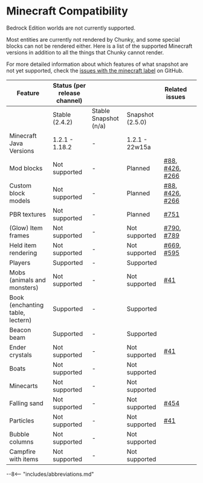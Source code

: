 # Minecraft Compatibility

Bedrock Edition worlds are not currently supported.

Most entities are currently not rendered by Chunky, and some special blocks can not be rendered either. Here is a list of the supported Minecraft versions in addition to all the things that Chunky cannot render.

For more detailed information about which features of what snapshot are not yet supported, check the [issues with the minecraft label](https://github.com/chunky-dev/chunky/issues?q=is%3Aissue+is%3Aopen+label%3Aminecraft) on GitHub.

| Feature                          | Status (per release channel) |                       |                  | Related issues                                                                                                                                                          |     |
|----------------------------------|------------------------------|-----------------------|------------------|-------------------------------------------------------------------------------------------------------------------------------------------------------------------------|-----|
|                                  | Stable (2.4.2)               | Stable Snapshot (n/a) | Snapshot (2.5.0) |                                                                                                                                                                         |     |
| Minecraft Java Versions          | 1.2.1 - 1.18.2               | -                     | 1.2.1 - 22w15a   |                                                                                                                                                                         |     |
| Mod blocks                       | Not supported                | -                     | Planned          | [#88](https://github.com/chunky-dev/chunky/issues/88), [#426](https://github.com/chunky-dev/chunky/issues/426), [#266](https://github.com/chunky-dev/chunky/issues/266) |     |
| Custom block models              | Not supported                | -                     | Planned          | [#88](https://github.com/chunky-dev/chunky/issues/88), [#426](https://github.com/chunky-dev/chunky/issues/426), [#266](https://github.com/chunky-dev/chunky/issues/266) |     |
| PBR textures                     | Not supported                | -                     | Planned          | [#751](https://github.com/chunky-dev/chunky/issues/751)                                                                                                                 |     |
| (Glow) Item frames               | Not supported                | -                     | Not supported    | [#790](https://github.com/chunky-dev/chunky/issues/790), [#789](https://github.com/chunky-dev/chunky/issues/789)                                                        |     |
| Held item rendering              | Not supported                | -                     | Not supported    | [#669](https://github.com/chunky-dev/chunky/issues/669), [#595](https://github.com/chunky-dev/chunky/issues/595)                                                        |     |
| Players                          | Supported                    | -                     | Supported        |                                                                                                                                                                         |     |
| Mobs (animals and monsters)      | Not supported                | -                     | Not supported    | [#41](https://github.com/chunky-dev/chunky/issues/41)                                                                                                                   |     |
| Book (enchanting table, lectern) | Supported                    | -                     | Supported        |                                                                                                                                                                         |     |
| Beacon beam                      | Supported                    | -                     | Supported        |                                                                                                                                                                         |     |
| Ender crystals                   | Not supported                | -                     | Not supported    | [#41](https://github.com/chunky-dev/chunky/issues/41)                                                                                                                   |     |
| Boats                            | Not supported                | -                     | Not supported    |                                                                                                                                                                         |     |
| Minecarts                        | Not supported                | -                     | Not supported    |                                                                                                                                                                         |     |
| Falling sand                     | Not supported                | -                     | Not supported    | [#454](https://github.com/chunky-dev/chunky/issues/454)                                                                                                                 |     |
| Particles                        | Not supported                | -                     | Not supported    | [#41](https://github.com/chunky-dev/chunky/issues/41)                                                                                                                   |     |
| Bubble columns                   | Not supported                | -                     | Not supported    |                                                                                                                                                                         |     |
| Campfire with items              | Not supported                | -                     | Not supported    |                                                                                                                                                                         |     |

--8<-- "includes/abbreviations.md"

